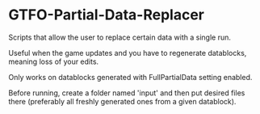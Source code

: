 # GTFO-Partial-Data-Replacer
Scripts that allow the user to replace certain data with a single run.

Useful when the game updates and you have to regenerate datablocks, meaning loss of your edits.

Only works on datablocks generated with FullPartialData setting enabled.

Before running, create a folder named 'input' and then put desired files there (preferably all freshly generated ones from a given datablock).
